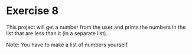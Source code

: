 # Exercise 8
This project will get a number from the user and prints the
numbers in the list that are less than it (in a separate list).

Note: You have to make a list of numbers yourself.
